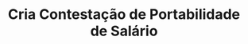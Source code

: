 ---
title: Cria Contestação de Portabilidade de Salário
api:
  file: readme-hml-corebank.json
  operationId: post_v1-portability-portabilidade-numeroportabilidade-contestacao-contestar
hidden: false
---